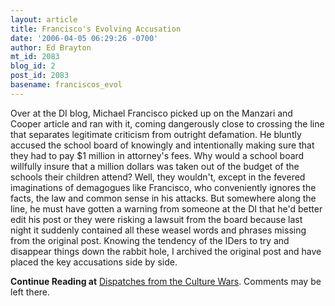 ```yaml
---
layout: article
title: Francisco's Evolving Accusation
date: '2006-04-05 06:29:26 -0700'
author: Ed Brayton
mt_id: 2083
blog_id: 2
post_id: 2083
basename: franciscos_evol
---
```

Over at the DI blog, Michael Francisco picked up on the Manzari and Cooper article and ran with it, coming dangerously close to crossing the line that separates legitimate criticism from outright defamation. He bluntly accused the school board of knowingly and intentionally making sure that they had to pay $1 million in attorney's fees. Why would a school board willfully insure that a million dollars was taken out of the budget of the schools their children attend? Well, they wouldn't, except in the fevered imaginations of demagogues like Francisco, who conveniently ignores the facts, the law and common sense in his attacks. But somewhere along the line, he must have gotten a warning from someone at the DI that he'd better edit his post or they were risking a lawsuit from the board because last night it suddenly contained all these weasel words and phrases missing from the original post. Knowing the tendency of the IDers to try and disappear things down the rabbit hole, I archived the original post and have placed the key accusations side by side.

**Continue Reading at** [Dispatches from the Culture Wars](http://scienceblogs.com/dispatches/2006/04/francisco_discovers_weasel_wor.php). Comments may be left there.
